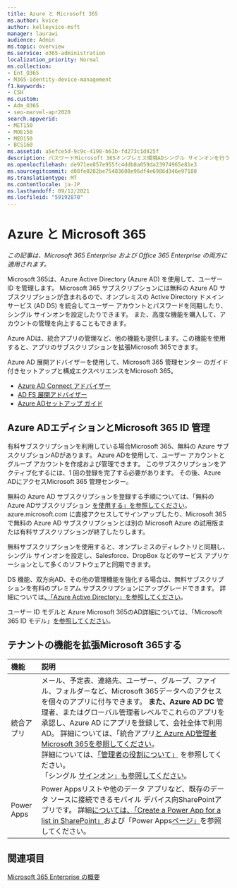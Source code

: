 ```yaml
---
title: Azure と Microsoft 365
ms.author: kvice
author: kelleyvice-msft
manager: laurawi
audience: Admin
ms.topic: overview
ms.service: o365-administration
localization_priority: Normal
ms.collection:
- Ent_O365
- M365-identity-device-management
f1.keywords:
- CSH
ms.custom:
- Adm_O365
- seo-marvel-apr2020
search.appverid:
- MET150
- MOE150
- MED150
- BCS160
ms.assetid: a5efce5d-9c9c-4190-b61b-fd273c1d425f
description: パスワードMicrosoft 365オンプレミス環境ADシングル サインオンを行う場合は、Azure Microsoft 365と統合します。
ms.openlocfilehash: de971ee857e955fc4ddb8a059da23974965e81e3
ms.sourcegitcommit: d08fe0282be75483608e96df4e6986d346e97180
ms.translationtype: MT
ms.contentlocale: ja-JP
ms.lasthandoff: 09/12/2021
ms.locfileid: "59192870"
---
```

# <a name="azure-integration-with-microsoft-365"></a>Azure と Microsoft 365

*この記事は、Microsoft 365 Enterprise および Office 365 Enterprise の両方に適用されます。*

Microsoft 365は、Azure Active Directory (Azure AD) を使用して、ユーザー ID を管理します。 Microsoft 365 サブスクリプションには無料の Azure AD サブスクリプションが含まれるので、オンプレミスの Active Directory ドメイン サービス (AD DS) を統合してユーザー アカウントとパスワードを同期したり、シングル サインオンを設定したりできます。 また、高度な機能を購入して、アカウントの管理を向上することもできます。
  
Azure ADは、統合アプリの管理など、他の機能も提供します。この機能を使用すると、アプリのサブスクリプションを拡張Microsoft 365できます。
  
Azure AD 展開アドバイザーを使用して、Microsoft 365 管理センター のガイド付きセットアップと構成エクスペリエンスをMicrosoft 365。

 - [Azure AD Connect アドバイザー](https://aka.ms/aadconnectpwsync)
 - [AD FS 展開アドバイザー](https://aka.ms/adfsguidance)
 - [Azure ADセットアップ ガイド](https://aka.ms/aadpguidance)
  
## <a name="azure-ad-editions-and-microsoft-365-identity-management"></a>Azure ADエディションとMicrosoft 365 ID 管理

有料サブスクリプションを利用している場合Microsoft 365、無料の Azure サブスクリプションADがあります。 Azure ADを使用して、ユーザー アカウントとグループ アカウントを作成および管理できます。 このサブスクリプションをアクティブ化するには、1 回の登録を完了する必要があります。 その後、Azure ADにアクセスMicrosoft 365 管理センター。 

無料の Azure AD サブスクリプションを登録する手順については、「無料の Azure ADサブスクリプション [を使用する」を参照してください](../compliance/use-your-free-azure-ad-subscription-in-office-365.md)。 azure.microsoft.com に直接アクセスしてサインアップしたり、Microsoft 365 で無料の Azure AD サブスクリプションとは別の Microsoft Azure の試用版または有料サブスクリプションが終了したりします。 
  
無料サブスクリプションを使用すると、オンプレミスのディレクトリと同期し、シングル サインオンを設定し、Salesforce、DropBox などのサービス アプリケーションとして多くのソフトウェアと同期できます。
  
DS 機能、双方向AD、その他の管理機能を強化する場合は、無料サブスクリプションを有料のプレミアム サブスクリプションにアップグレードできます。 詳細については[、「Azure Active Directory」を参照してください](https://azure.microsoft.com/pricing/details/active-directory/)。
  
ユーザー ID モデルと Azure Microsoft 365のAD詳細については、「Microsoft 365 ID モデル」[を参照してください](about-microsoft-365-identity.md)。
  
## <a name="extend-the-capabilities-of-your-microsoft-365-tenant"></a>テナントの機能を拡張Microsoft 365する

|**機能**|**説明**|
|:-----|:-----|
|統合アプリ  <br/> |メール、予定表、連絡先、ユーザー、グループ、ファイル、フォルダーなど、Microsoft 365データへのアクセスを個々のアプリに付与できます。 **また、Azure AD DC** 管理者、またはグローバル管理者レベルでこれらのアプリを承認し、Azure AD にアプリを登録して、会社全体で利用AD。 詳細については、「統合アプリ[と Azure AD管理者Microsoft 365を参照してください](integrated-apps-and-azure-ads.md)。<br/> 詳細については、[「管理者の役割について」](/microsoft-365/admin/add-users/about-admin-roles?) を参照してください。 <br/> 「シングル [サインオン」も参照してください](/azure/active-directory/manage-apps/what-is-single-sign-on)。  <br/> |
|Power Apps  <br/> | Power Appsリストや他のデータ アプリなど、既存のデータ ソースに接続できるモバイル デバイス向SharePointアプリです。 詳細[については、「Create a Power App for a list in SharePoint」](https://support.office.com/article/9338b2d2-67ac-4b81-8e67-97da27e5e9ab)および「Power Apps[ページ」](https://powerapps.microsoft.com/)を参照してください。  <br/> |
   
## <a name="see-also"></a>関連項目

[Microsoft 365 Enterprise の概要](microsoft-365-overview.md)
